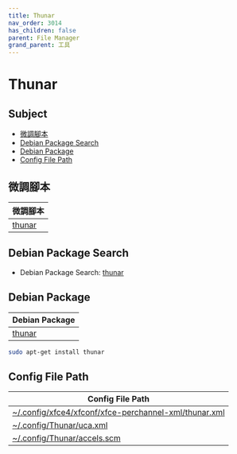 ```yaml
---
title: Thunar
nav_order: 3014
has_children: false
parent: File Manager
grand_parent: 工具
---
```



# Thunar


## Subject

* [微調腳本](#微調腳本)
* [Debian Package Search](#debian-package-search)
* [Debian Package](#debian-package)
* [Config File Path](#config-file-path)


## 微調腳本

| 微調腳本 |
| --- |
| [thunar](https://github.com/samwhelp/debian-adjustment/tree/main/prototype/tool/thunar) |


## Debian Package Search

* Debian Package Search: [thunar](https://packages.debian.org/search?searchon=names&keywords=thunar)


## Debian Package

| Debian Package |
| --- |
| [thunar](https://packages.debian.org/stable/thunar) |

``` sh
sudo apt-get install thunar
```


## Config File Path

| Config File Path|
| --- |
| [~/.config/xfce4/xfconf/xfce-perchannel-xml/thunar.xml](https://github.com/samwhelp/debian-adjustment/blob/main/prototype/tool/thunar/asset/overlay/etc/skel/.config/xfce4/xfconf/xfce-perchannel-xml/thunar.xml) |
| [~/.config/Thunar/uca.xml](https://github.com/samwhelp/debian-adjustment/blob/main/prototype/tool/thunar/asset/overlay/etc/skel/.config/Thunar/uca.xml) |
| [~/.config/Thunar/accels.scm](https://github.com/samwhelp/debian-adjustment/blob/main/prototype/tool/thunar/asset/overlay/etc/skel/.config/Thunar/accels.scm) |
